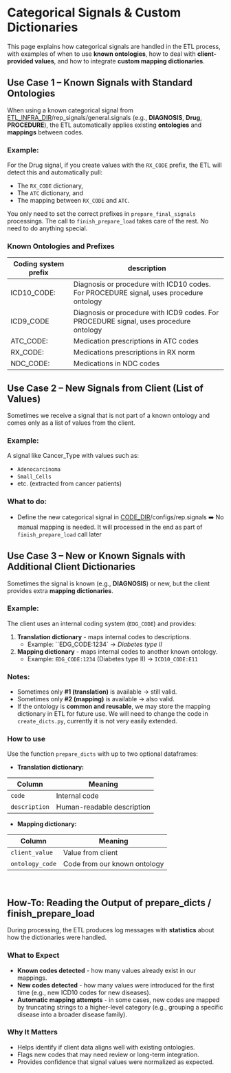 # Categorical Signals & Custom Dictionaries

This page explains how categorical signals are handled in the ETL process, with examples of when to use **known ontologies**, how to deal with **client-provided values**, and how to integrate **custom mapping dictionaries**.

## Use Case 1 – Known Signals with Standard Ontologies

When using a known categorical signal from [ETL_INFRA_DIR](../../High%20level%20-%20important%20paths/ETL_INFRA_DIR.md)/rep_signals/general.signals (e.g., **DIAGNOSIS**, **Drug**, **PROCEDURE**), the ETL automatically applies existing **ontologies** and **mappings** between codes.

### Example:
For the Drug signal, if you create values with the `RX_CODE` prefix, the ETL will detect this and automatically pull:

* The `RX_CODE` dictionary,
* The `ATC` dictionary, and
* The mapping between `RX_CODE` and `ATC`.

You only need to set the correct prefixes in `prepare_final_signals` processings.
The call to `finish_prepare_load` takes care of the rest. No need to do anything special.

### Known Ontologies and Prefixes

|Coding system prefix | description|
|---------------------------------|------------------| 
|ICD10_CODE:| Diagnosis or procedure with ICD10 codes. For PROCEDURE signal, uses procedure ontology |
|ICD9_CODE| Diagnosis or procedure with ICD9 codes. For PROCEDURE signal, uses procedure ontology |
| ATC_CODE: | Medication prescriptions in ATC codes |
| RX_CODE: | Medications prescriptions in RX norm|
| NDC_CODE:| Medications in NDC codes|

## Use Case 2 – New Signals from Client (List of Values)

Sometimes we receive a signal that is not part of a known ontology and comes only as a list of values from the client.

### Example:
A signal like Cancer_Type with values such as:

* `Adenocarcinoma`
* `Small_Cells`
* etc. (extracted from cancer patients)

### What to do:

* Define the new categorical signal in [CODE_DIR](../../High%20level%20-%20important%20paths/CODE_DIR.md)/configs/rep.signals
➡️ No manual mapping is needed. It will processed in the end as part of `finish_prepare_load` call later

## Use Case 3 – New or Known Signals with Additional Client Dictionaries

Sometimes the signal is known (e.g., **DIAGNOSIS**) or new, but the client provides extra **mapping dictionaries**.

### Example:
The client uses an internal coding system (`EDG_CODE`) and provides:

1. **Translation dictionary** - maps internal codes to descriptions.
    - Example: ``EDG_CODE:1234` → _Diabetes type II_
2. **Mapping dictionary** - maps internal codes to another known ontology.
    - Example: `EDG_CODE:1234` (Diabetes type II) → `ICD10_CODE:E11`

### Notes:

* Sometimes only **#1 (translation)** is available → still valid.
* Sometimes only **#2 (mapping)** is available → also valid.
* If the ontology is **common and reusable**, we may store the mapping dictionary in ETL for future use. We will need to change the code in `create_dicts.py`, currently it is not very easily extended.

### How to use

Use the function `prepare_dicts` with up to two optional dataframes:

* **Translation dictionary:**

| Column | Meaning |
| ------ | ------- |
| `code` | Internal code |
| `description` | Human-readable description |

* **Mapping dictionary:**

| Column | Meaning |
| ------ | ------- |
| `client_value` | Value from client |
| `ontology_code` | Code from our known ontology |
 

## How-To: Reading the Output of prepare_dicts / finish_prepare_load

During processing, the ETL produces log messages with **statistics** about how the dictionaries were handled.

### What to Expect

* **Known codes detected** - how many values already exist in our mappings.
* **New codes detected** - how many values were introduced for the first time (e.g., new ICD10 codes for new diseases).
* **Automatic mapping attempts** - in some cases, new codes are mapped by truncating strings to a higher-level category (e.g., grouping a specific disease into a broader disease family).
 
### Why It Matters

* Helps identify if client data aligns well with existing ontologies.
* Flags new codes that may need review or long-term integration.
* Provides confidence that signal values were normalized as expected.
 
